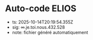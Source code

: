 # Auto-code ELIOS
- ts: 2025-10-14T20:19:54.355Z
- sig: ∞.je.toi.nous.432.528
- note: fichier généré automatiquement